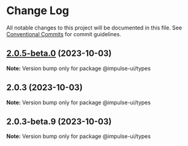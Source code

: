# Change Log

All notable changes to this project will be documented in this file.
See [Conventional Commits](https://conventionalcommits.org) for commit guidelines.

## [2.0.5-beta.0](https://github.com/apolyanov/impulse-ui/compare/v2.0.4...v2.0.5-beta.0) (2023-10-03)

**Note:** Version bump only for package @impulse-ui/types





## 2.0.3 (2023-10-03)

**Note:** Version bump only for package @impulse-ui/types





## 2.0.3-beta.9 (2023-10-03)

**Note:** Version bump only for package @impulse-ui/types
